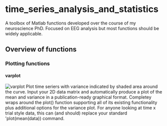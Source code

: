# time_series_analysis_and_statistics
A toolbox of Matlab functions developed over the course of my neuroscience PhD. Focused on EEG analysis but most functions should be widely applicable.

## Overview of functions

### Plotting functions

#### varplot
![varplot](https://github.com/edden-gerber/time_series_analysis_and_statistics/tree/master/img/varplot.png)
Plot time seriers with variance indicated by shaded area around the curve. Input your 2D data matrix and automatically produce a plot of the mean and variance in a publication-ready graphical format. Completey wraps around the plot() function supporting all of its existing functionality plus additional options for the variance plot. 
For anyone looking at time x trial style data, this can (and should) replace your standard 'plot(mean(data)) command.
